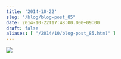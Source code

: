 ```yaml
---
title: '2014-10-22'
slug: "/blog/blog-post_85"
date: 2014-10-22T17:48:00.000+09:00
draft: false
aliases: [ "/2014/10/blog-post_85.html" ]
---
```


  

  
![](http://68.media.tumblr.com/70040bae075cee3fd9fef1aa54ad59bf/tumblr_ndurxjizDA1rwrdpxo1_1280.jpg)
